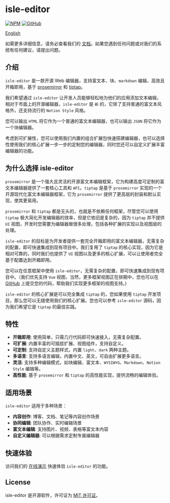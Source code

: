 # isle-editor

[![NPM](https://img.shields.io/npm/v/@isle-editor/core.svg)](https://www.npmjs.com/package/@isle-editor/core)
[![GitHub](https://img.shields.io/github/stars/isboyjc/isle-editor.svg?style=social)](https://github.com/isboyjc/isle-editor)

[English](./README.md)

如需更多详细信息，请务必查看我们的 [文档](https://editor.islenote.com)。如果您遇到任何问题或对我们的系统有任何建议，请提出问题。

## 介绍

`isle-editor` 是一款开源 Web 编辑器，支持富文本、块、`markdown` 编辑，高效且开箱即用，基于 [prosemirror](https://github.com/prosemirror) 和 [tiptap](https://github.com/ueberdosis/tiptap)。

我们希望通过 `isle-editor` 让开发人员能够轻松地为他们的应用添加文本编辑，相对于市面上的开源编辑器，`isle-editor` 是 `新` 的，它除了支持普通的富文本风格外，还支持流行的 `Notion Style` 风格。

您可以输出 `HTML` 将它作为一个普通的富文本编辑器，也可以输出 `JSON` 将它作为一个块编辑器。

考虑到可扩展性，您可以使用我们内置的组合扩展包快速搭建编辑器，也可以选择性使用我们的核心扩展一步一步的定制您的编辑器，同时您还可以自定义扩展丰富编辑器的功能。

## 为什么选择 isle-editor

`prosemirror` 是一个强大且灵活的开源富文本编辑框架，它为构建高度可定制的富文本编辑器提供了一套核心工具和 `API`。`tiptap` 是基于 `prosemirror` 实现的一个开源现代化富文本编辑器框架，它为 `prosemirror` 提供了更高层的封装和默认实现，使其更易用。

`prosemirror` 和 `tiptap` 都是无头的，也就是不依赖任何框架，尽管您可以使用 `tiptap` 极大简化开发编辑器的效率，但是它依旧是复杂的，因为 `tiptap` 并不提供 `UI` 视图，开发时您需要为编辑器做很多处理，包括各种扩展的实现以及视图层的处理。

`isle-editor` 的目标是为开发者提供一套完全开箱即用的富文本编辑器，无需复杂的配置，即可快速集成到现有项目中。我们复用了 `tiptap` 的核心实现，因为它是相对可靠的，同时我们也提供了 `UI` 视图以及更多的核心扩展，可以让使用者完全基于配置达到开箱即用。

您可以在任意框架中使用 `isle-editor`，无需复杂的配置，即可快速集成到现有项目中。（我们优先支持 `Vue` 视图，当然，更多框架视图正在排期中，您也可以在 [GitHub](https://github.com/isboyjc/isle-editor) 上提交您的代码，帮助我们实现更多框架的视图支持。)

`isle-editor` 的核心扩展是可以完全集成 `tiptap` 的，您如果使用 `tiptap` 开发项目，那么您可以无缝使用我们的核心扩展。您也可以参考 `isle-editor` 源码，因为我们希望它是 `tiptap` 的最佳实践。

## 特性

- **开箱即用**: 使用简单，只需几行代码即可快速接入，无需复杂配置。
- **可扩展**: 内置丰富的可插拔扩展、视图组件，支持自定义。
- **可定制**: 支持自定义主题样式，内置 `light`、`dark` 两种主题。
- **多语言**: 支持多语言编辑，内置中文、英文，可自由扩展更多语言。
- **灵活**: 支持多种编辑模式，如块编辑、富文本、`WYSIWYG`、`Markdown`、`Notion Style` 编辑等。
- **高性能**: 基于 `prosemirror` 和 `tiptap` 的高性能实现，提供流畅的编辑体验。

## 适用场景

`isle-editor` 适用于多种场景：

- **内容创作**: 博客、文档、笔记等内容创作场景
- **协同编辑**: 团队协作、实时编辑场景
- **富文本编辑**: 支持图片、视频、表格等富文本内容
- **自定义编辑器**: 可以根据需求定制专属编辑器

## 快速体验

访问我们的 [在线演示](https://playground.islenote.com) 快速体验 `isle-editor` 的功能。

## License

isle-editor 是开源软件，许可证为 [MIT 许可证](https://github.com/isboyjc/isle-editor/blob/main/LICENSE)。
